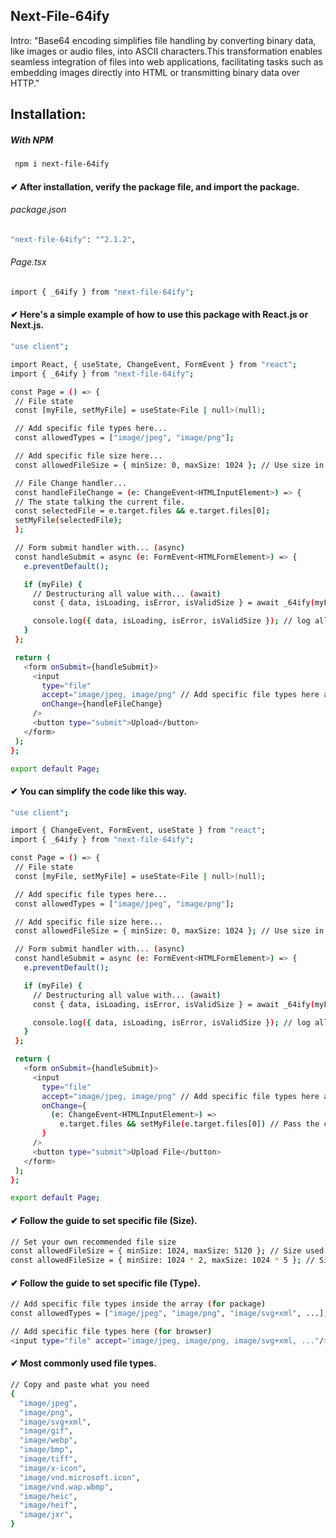 ## Next-File-64ify
Intro: "Base64 encoding simplifies file handling by converting binary data, like images or audio files, into ASCII characters.This transformation enables seamless integration of files into web applications, facilitating tasks such as embedding images directly into HTML or transmitting binary data over HTTP."

## Installation:
##### With NPM
 ```bash
  npm i next-file-64ify
```
#### ✔ After installation, verify the package file, and import the package.
###### package.json
 ```bash
 "next-file-64ify": "^2.1.2",
  ```
###### Page.tsx
```bash
import { _64ify } from "next-file-64ify";
  ```
#### ✔ Here's a simple example of how to use this package with React.js or Next.js.
 ```bash
"use client";

import React, { useState, ChangeEvent, FormEvent } from "react";
import { _64ify } from "next-file-64ify";

const Page = () => {
  // File state
  const [myFile, setMyFile] = useState<File | null>(null);

  // Add specific file types here...
  const allowedTypes = ["image/jpeg", "image/png"];

  // Add specific file size here...
  const allowedFileSize = { minSize: 0, maxSize: 1024 }; // Use size in KB.

  // File Change handler...
  const handleFileChange = (e: ChangeEvent<HTMLInputElement>) => {
  // The state talking the current file.
  const selectedFile = e.target.files && e.target.files[0];
  setMyFile(selectedFile);
  };

  // Form submit handler with... (async)
  const handleSubmit = async (e: FormEvent<HTMLFormElement>) => {
    e.preventDefault();

    if (myFile) {
      // Destructuring all value with... (await)
      const { data, isLoading, isError, isValidSize } = await _64ify(myFile, allowedTypes, allowedFileSize);

      console.log({ data, isLoading, isError, isValidSize }); // log all values.
    }
  };

  return (
    <form onSubmit={handleSubmit}>
      <input
        type="file"
        accept="image/jpeg, image/png" // Add specific file types here also.
        onChange={handleFileChange}
      />
      <button type="submit">Upload</button>
    </form>
  );
};

export default Page;

  ```

#### ✔ You can simplify the code like this way.
 ```bash
"use client";

import { ChangeEvent, FormEvent, useState } from "react";
import { _64ify } from "next-file-64ify";

const Page = () => {
  // File state
  const [myFile, setMyFile] = useState<File | null>(null);

  // Add specific file types here...
  const allowedTypes = ["image/jpeg", "image/png"];

  // Add specific file size here...
  const allowedFileSize = { minSize: 0, maxSize: 1024 }; // Use size in KB.

  // Form submit handler with... (async)
  const handleSubmit = async (e: FormEvent<HTMLFormElement>) => {
    e.preventDefault();

    if (myFile) {
      // Destructuring all value with... (await)
      const { data, isLoading, isError, isValidSize } = await _64ify(myFile, allowedTypes, allowedFileSize);

      console.log({ data, isLoading, isError, isValidSize }); // log all values.
    }
  };

  return (
    <form onSubmit={handleSubmit}>
      <input
        type="file"
        accept="image/jpeg, image/png" // Add specific file types here also.
        onChange={
          (e: ChangeEvent<HTMLInputElement>) =>
            e.target.files && setMyFile(e.target.files[0]) // Pass the current file.
        }
      />
      <button type="submit">Upload File</button>
    </form>
  );
};

export default Page;

  ```

#### ✔ Follow the guide to set specific file (Size).
```bash
// Set your own recommended file size
const allowedFileSize = { minSize: 1024, maxSize: 5120 }; // Size used in KB.
const allowedFileSize = { minSize: 1024 * 2, maxSize: 1024 * 5 }; // Size used in MB.
  ```

#### ✔ Follow the guide to set specific file (Type).
```bash
// Add specific file types inside the array (for package)
const allowedTypes = ["image/jpeg", "image/png", "image/svg+xml", ...];
  ```

```bash
// Add specific file types here (for browser)
<input type="file" accept="image/jpeg, image/png, image/svg+xml, ..."/>
  ```

#### ✔ Most commonly used file types.
```bash
// Copy and paste what you need
{
  "image/jpeg",
  "image/png",
  "image/svg+xml",
  "image/gif",
  "image/webp",
  "image/bmp",
  "image/tiff",
  "image/x-icon",
  "image/vnd.microsoft.icon",
  "image/vnd.wap.wbmp",
  "image/heic",
  "image/heif",
  "image/jxr",
}
  ```

















